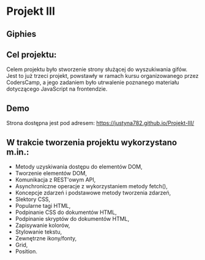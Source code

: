 # Projekt III
## Giphies

## Cel projektu:
Celem projektu było stworzenie strony służącej do wyszukiwania gifów. Jest to  już trzeci projekt, powstawły w ramach kursu organizowanego przez CodersCamp, a jego zadaniem było utrwalenie poznanego materiału dotyczącego JavaScript na frontendzie.

## Demo
Strona dostępna jest pod adresem: https://justyna782.github.io/Projekt-III/

## W trakcie tworzenia projektu wykorzystano m.in.:
* Metody uzyskiwania dostępu do elementów DOM,
* Tworzenie elementów DOM,
* Komunikacja z REST'owym API,
* Asynchroniczne operacje z wykorzystaniem metody fetch(),
* Koncepcje zdarzeń i podstawowe metody tworzenia zdarzeń,
* Slektory CSS,
* Popularne tagi HTML,
* Podpinanie CSS do dokumentów HTML,
* Podpinanie skryptów do dokumentów HTML,
* Zapisywanie kolorów,
* Stylowanie tekstu,
* Zewnętrzne ikony/fonty,
* Grid,
* Position.

